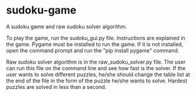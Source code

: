# sudoku-game
A sudoku game and raw sudoku solver algorithm.

To play the game, run the sudoku_gui.py file. Instructions are explained in the game. Pygame must be installed to run the game. If it is not installed, open the command prompt and run the "pip install pygame" command.

Raw sudoku solver algorithm is in the raw_sudoku_solver.py file. The user can run this file on the command line and see how fast is the solver. If the user wants to solve different puzzles, he/she should change the table list at the end of the file in the form of the puzzle he/she wants to solve. Hardest puzzles are solved in less than a second.
